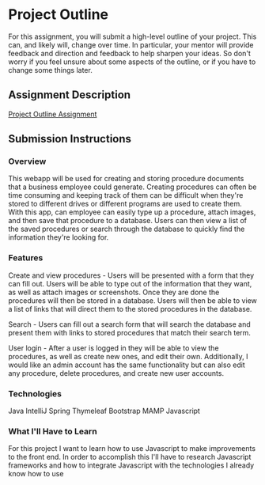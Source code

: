 # Project Outline
For this assignment, you will submit a high-level outline of your project. This can, and likely will, change over time. In particular, your mentor will provide feedback and direction and feedback to help sharpen your ideas. So don't worry if you feel unsure about some aspects of the outline, or if you have to change some things later.

## Assignment Description
[Project Outline Assignment](https://education.launchcode.org/liftoff/assignments/project-outline/)

## Submission Instructions

### Overview
This webapp will be used for creating and storing procedure documents that a business employee could generate. Creating procedures can often be time consuming and keeping track of them can be difficult when they're stored to different drives or different programs are used to create them. With this app, can employee can easily type up a procedure, attach images, and then save that procedure to a database. Users can then view a list of the saved procedures or search through the database to quickly find the information they're looking for.
### Features
Create and view procedures - Users will be presented with a form that they can fill out. Users will be able to type out of the information that they want, as well as attach images or screenshots. Once they are done the procedures will then be stored in a database. Users will then be able to view a list of links that will direct them to the stored procedures in the database.

Search - Users can fill out a search form that will search the database and present them with links to stored procedures that match their search term.

User login - After a user is logged in they will be able to view the procedures, as well as create new ones, and edit their own. Additionally, I would like an admin account has the same functionality but can also edit any procedure, delete procedures, and create new user accounts.


### Technologies
Java
IntelliJ
Spring
Thymeleaf
Bootstrap
MAMP
Javascript

### What I'll Have to Learn
For this project I want to learn how to use Javascript to make improvements to the front end. In order to accomplish this I'll have to research Javascript frameworks and how to integrate Javascript with the technologies I already know how to use
